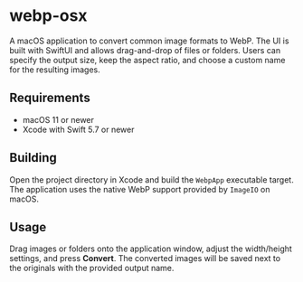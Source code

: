 # webp-osx

A macOS application to convert common image formats to WebP. The UI is built with SwiftUI and allows drag-and-drop of files or folders. Users can specify the output size, keep the aspect ratio, and choose a custom name for the resulting images.

## Requirements

- macOS 11 or newer
- Xcode with Swift 5.7 or newer

## Building

Open the project directory in Xcode and build the `WebpApp` executable target. The application uses the native WebP support provided by `ImageIO` on macOS.

## Usage

Drag images or folders onto the application window, adjust the width/height settings, and press **Convert**. The converted images will be saved next to the originals with the provided output name.
